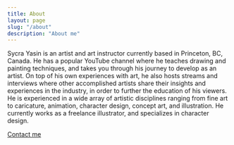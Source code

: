 ```yaml
---
title: About
layout: page
slug: "/about"
description: "About me"
---
```


Sycra Yasin is an artist and art instructor currently based in Princeton, BC, Canada. He has a popular YouTube channel where he teaches drawing and painting techniques, and takes you through his journey to develop as an artist. On top of his own experiences with art, he also hosts streams and interviews where other accomplished artists share their insights and experiences in the industry, in order to further the education of his viewers. He is experienced in a wide array of artistic disciplines ranging from fine art to caricature, animation, character design, concept art, and illustration. He currently works as a freelance illustrator, and specializes in character design.

[Contact me](mailto:sycra7@gmail.com)
